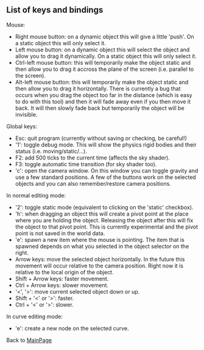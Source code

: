 ## List of keys and bindings ##

Mouse:

  * Right mouse button: on a dynamic object this will give a little 'push'. On a static object this will only select it.
  * Left mouse button: on a dynamic object this will select the object and allow you to drag it dynamically. On a static object this will only select it.
  * Ctrl-left mouse button: this will temporarily make the object static and then allow you to drag it accross the plane of the screen (i.e. parallel to the screen).
  * Alt-left mouse button: this will temporarily make the object static and then allow you to drag it horizontally. There is currently a bug that occurs when you drag the object too far in the distance (which is easy to do with this tool) and then it will fade away even if you then move it back. It will then slowly fade back but temporarily the object will be invisible.


Global keys:

  * Esc: quit program (currently without saving or checking, be careful!)
  * '1': toggle debug mode. This will show the physics rigid bodies and their status (i.e. moving/static/...).
  * F2: add 500 ticks to the current time (affects the sky shader).
  * F3: toggle automatic time transition (for sky shader too).
  * 'c': open the camera window. On this window you can toggle gravity and use a few standard positions. A few of the buttons work on the selected objects and you can also remember/restore camera positions.

In normal editing mode:

  * '2': toggle static mode (equivalent to clicking on the 'static' checkbox).
  * 'h': when dragging an object this will create a pivot point at the place where you are holding the object. Releasing the object after this will fix the object to that pivot point. This is currently experimental and the pivot point is not saved in the world data.
  * 'e': spawn a new item where the mouse is pointing. The item that is spawned depends on what you selected in the object selector on the right.
  * Arrow keys: move the selected object horizontally. In the future this movement will occur relative to the camera position. Right now it is relative to the local origin of the object.
  * Shift + Arrow keys: faster movement.
  * Ctrl + Arrow keys: slower movement.
  * '<', '>': move current selected object down or up.
  * Shift + '<' or '>': faster.
  * Ctrl + '<' or '>': slower.

In curve editing mode:

  * 'e': create a new node on the selected curve.

Back to [MainPage](MainPage.md)